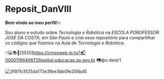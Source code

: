# Reposit_DanVIII

**Bem vindo ao meu perfil!**🔥

Sou aluno e estudo sobre _Tecnologia e Robótica_ na _ESCOLA POROFESSOR JOSÉ DA COSTA_, em _São Paulo_ e criei esse repositório para compartilhar os códigos que fizemos na Aula de _Tecnologia e Robótica_.

🖱️💻📚📖[SED][https://cmspweb.ip.tv/]📬 00001166406726sp@al.educacao.sp.gov.br
📷@o.danjr1

![3f97fc5f25da173e3fbe3bb0fe256bd5](https://github.com/DaniloXVIII/Reposit_DanVIII/assets/171045311/9fb6cc8f-09c6-421c-9dad-97865458a37b)
